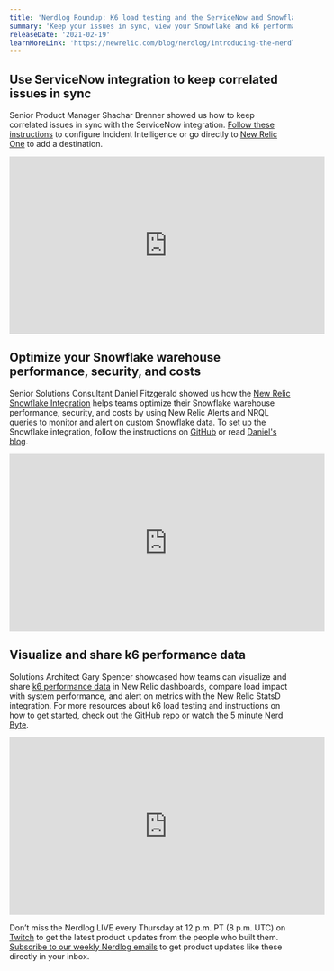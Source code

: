 ```yaml
---
title: 'Nerdlog Roundup: K6 load testing and the ServiceNow and Snowflake integrations'
summary: 'Keep your issues in sync, view your Snowflake and k6 performance data in New Relic One.'
releaseDate: '2021-02-19'
learnMoreLink: 'https://newrelic.com/blog/nerdlog/introducing-the-nerdlog'
---
```

## Use ServiceNow integration to keep correlated issues in sync

Senior Product Manager Shachar Brenner showed us how to keep correlated issues in sync with the ServiceNow integration. [Follow these instructions](https://docs.newrelic.com/docs/alerts-applied-intelligence/applied-intelligence/incident-intelligence/get-started-incident-intelligence#) to configure Incident Intelligence or go directly to [New Relic One](https://one.nr/0e1wZy9L4Q6) to add a destination.

<iframe width="560" height="315" src="https://www.youtube.com/embed/29Ms4wfziB8" title="YouTube video player" frameborder="0" allow="accelerometer; autoplay; clipboard-write; encrypted-media; gyroscope; picture-in-picture" allowfullscreen></iframe>

## Optimize your Snowflake warehouse performance, security, and costs

Senior Solutions Consultant Daniel Fitzgerald showed us how the [New Relic Snowflake Integration](https://github.com/newrelic/newrelic-snowflake-integration) helps teams optimize their Snowflake warehouse performance, security, and costs by using New Relic Alerts and NRQL queries to monitor and alert on custom Snowflake data. To set up the Snowflake integration, follow the instructions on [GitHub](https://github.com/newrelic/newrelic-snowflake-integration) or read [Daniel's blog](https://blog.newrelic.com/product-news/new-relic-snowflake-integration/).

<iframe width="560" height="315" src="https://www.youtube.com/embed/i_xxleLNKoo" title="YouTube video player" frameborder="0" allow="accelerometer; autoplay; clipboard-write; encrypted-media; gyroscope; picture-in-picture" allowfullscreen></iframe>

## Visualize and share k6 performance data

Solutions Architect Gary Spencer showcased how teams can visualize and share [k6 performance data](https://k6.io/) in New Relic dashboards, compare load impact with system performance, and alert on metrics with the New Relic StatsD integration. For more resources about k6 load testing and instructions on how to get started, check out the [GitHub repo](https://gist.github.com/gspncr/0099e745cc10c923b3d77e2f1d2dd2d6) or watch the [5 minute Nerd Byte](https://www.youtube.com/watch?v=Br86ZHpf--A).

<iframe width="560" height="315" src="https://www.youtube.com/embed/aC45-LjDueM" title="YouTube video player" frameborder="0" allow="accelerometer; autoplay; clipboard-write; encrypted-media; gyroscope; picture-in-picture" allowfullscreen></iframe>

Don’t miss the Nerdlog LIVE every Thursday at 12 p.m. PT (8 p.m. UTC) on [Twitch](https://www.twitch.tv/new_relic) to get the latest product updates from the people who built them. [Subscribe to our weekly Nerdlog emails](https://developer.newrelic.com/nerdlog) to get product updates like these directly in your inbox.

